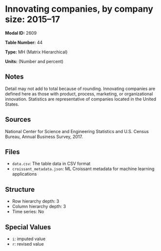 # Innovating companies, by company size: 2015&#8211;17

**Modal ID:** 2609

**Table Number:** 44

**Type:** MH (Matrix Hierarchical)

**Units:** (Number and percent)

## Notes

Detail may not add to total because of rounding. Innovating companies are defined here as those with product, process, marketing, or organizational innovation. Statistics are representative of companies located in the United States.

## Sources

National Center for Science and Engineering Statistics and U.S. Census Bureau, Annual Business Survey, 2017.

## Files

- `data.csv`: The table data in CSV format
- `croissant_metadata.json`: ML Croissant metadata for machine learning applications

## Structure

- Row hierarchy depth: 3
- Column hierarchy depth: 3
- Time series: No

## Special Values

- `i`: imputed value
- `r`: revised value
